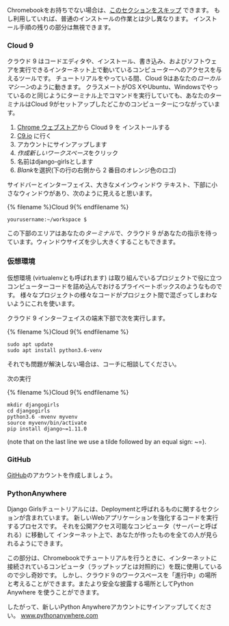 Chromebookをお持ちでない場合は、[このセクションをスキップ](http://tutorial.djangogirls.org/en/installation/#install-python) できます。 もし利用していれば、普通のインストールの作業とは少し異なります。 インストール手順の残りの部分は無視できます。

### Cloud 9

クラウド 9 はコードエディタや、インストール、書き込み、およびソフトウェアを実行できるインターネット上で動いているコンピューターへのアクセスを与えるツールです。 チュートリアルをやっている間、Cloud 9はあなたの*ローカルマシーン*のように動きます。 クラスメートがOS XやUbuntu、Windowsでやっているのと同じようにターミナル上でコマンドを実行していても、あなたのターミナルはCloud 9がセットアップしたどこかのコンピューターにつながっています。

1. [Chrome ウェブストア](https://chrome.google.com/webstore/detail/cloud9/nbdmccoknlfggadpfkmcpnamfnbkmkcp)から Cloud 9 を インストールする
2. [C9.io](https://c9.io) に行く
3. アカウントにサインアップします
4. *作成新しいワークスペース*をクリック
5. 名前はdjango-girlsとします
6. *Blank*を選択(下の行の右側から 2 番目のオレンジ色のロゴ)

サイドバーとインターフェイス、大きなメインウィンドウ テキスト、下部に小さなウィンドウがあり、次のように見えると思います。

{% filename %}Cloud 9{% endfilename %}

    yourusername:~/workspace $
    

この下部のエリアはあなたの*ターミナル*で、クラウド 9 があなたの指示を待っています。ウィンドウサイズを少し大きくすることもできます。

### 仮想環境

仮想環境 (virtualenvとも呼ばれます) は取り組んでいるプロジェクトで役に立つコンピューターコードを詰め込んでおけるプライベートボックスのようなものです。 様々なプロジェクトの様々なコードがプロジェクト間で混ざってしまわないようにこれを使います。

クラウド 9 インターフェイスの端末下部で次を実行します。

{% filename %}Cloud 9{% endfilename %}

    sudo apt update
    sudo apt install python3.6-venv
    

それでも問題が解決しない場合は、コーチに相談してください。

次の実行

{% filename %}Cloud 9{% endfilename %}

    mkdir djangogirls
    cd djangogirls
    python3.6 -mvenv myvenv
    source myvenv/bin/activate
    pip install django~=1.11.0
    

(note that on the last line we use a tilde followed by an equal sign: ~=).

### GitHub

[GitHub](https://github.com)のアカウントを作成しましょう。

### PythonAnywhere

Django Girlsチュートリアルには、Deploymentと呼ばれるものに関するセクションが含まれています。 新しいWebアプリケーションを強化するコードを実行するプロセスです。 それを公開アクセス可能なコンピュータ（サーバーと呼ばれる）に移動して インターネット上で、あなたが作ったものを全ての人が見られるようにできます。

この部分は、Chromebookでチュートリアルを行うときに、インターネットに接続されているコンピュータ（ラップトップとは対照的に）を既に使用しているので少し奇妙です。 しかし、クラウド９のワークスペースを「進行中」の場所と考えることができます。またより安全な披露する場所としてPython Anywhere を使うことができます。

したがって、新しいPython Anywhereアカウントにサインアップしてください。 [ www.pythonanywhere.com ](https://www.pythonanywhere.com)